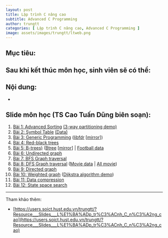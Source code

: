 ```yaml
---
layout: post
title: Lập trình C nâng cao
subtitle: Advanced C Programming
author: trungtt
categories: [ Lập trình C nâng cao, Advanced C Programming ]
image: assets/images/trungtt/ltweb.png
---
```


## Mục tiêu:

Sau khi kết thúc môn học, sinh viên sẽ có thể:
- 

## Nội dung:
- 

## Slide môn học (TS Cao Tuấn Dũng biên soạn):

1. [Bài 1: Advanced Sorting](https://users.soict.hust.edu.vn/trungtt/uploads/slides/CAdv_Lect01.pdf) [(3-way partitioning demo)](https://docs.google.com/presentation/d/15jMfsPWoCztsfZ-Q5C3P1Aj-IEnte7Yz8BB4Jgo6KuQ/edit?usp=sharing)
2. [Bài 2: Symbol Table](https://users.soict.hust.edu.vn/trungtt/uploads/slides/CAdv_Lect02.pdf) [(Data)](https://users.soict.hust.edu.vn/trungtt/uploads/resources/CAdv_Lect02_Data.zip)
3. [Bài 3: Generic Programming](https://users.soict.hust.edu.vn/trungtt/uploads/slides/CAdv_Lect03.pdf) ([libfdr](http://www.cs.utk.edu/~plank/plank/classes/cs360/360/notes/Libfdr/) [[mirror](https://users.soict.hust.edu.vn/trungtt/uploads/resources/libfdr.zip)])
4. [Bài 4: Red-black trees](https://users.soict.hust.edu.vn/trungtt/uploads/slides/CAdv_Lect04.pdf)
5. [Bài 5: B-trees)](https://users.soict.hust.edu.vn/trungtt/uploads/slides/CAdv_Lect05.pdf) ([Btree](http://www.hydrus.org.uk/download.html) [[mirror](https://users.soict.hust.edu.vn/trungtt/uploads/resources/bt-5.0.0.zip)] | [Football data](https://users.soict.hust.edu.vn/trungtt/uploads/resources/CAdv_Lect05_football_player.txt.zip)
6. [Bài 6: Undirected graph](https://users.soict.hust.edu.vn/trungtt/uploads/slides/CAdv_Lect06.pdf)
7. [Bài 7: BFS Graph traversal](https://users.soict.hust.edu.vn/trungtt/uploads/slides/CAdv_Lect07.pdf)
8. [Bài 8: DFS Graph traversal](https://users.soict.hust.edu.vn/trungtt/uploads/slides/CAdv_Lect08.pdf) ([Movie data](http://introcs.cs.princeton.edu/java/data/movies-top-grossing.txt) | [All movie](https://users.soict.hust.edu.vn/trungtt/uploads/resources/CAdv_Lect08_Data.zip))
9. [Bài 9: Directed graph](https://users.soict.hust.edu.vn/trungtt/uploads/slides/CAdv_Lect09.pdf)
10. [Bài 10: Weighted graph](https://users.soict.hust.edu.vn/trungtt/uploads/slides/CAdv_Lect10.pdf) ([Dijkstra algorithm demo](https://drive.google.com/open?id=1qSgLrNipM_OYYxGoE6oxAfenxjpI_lAd2Wr1R1PlKKs))
11. [Bài 11: Data compression](https://users.soict.hust.edu.vn/trungtt/uploads/slides/CAdv_Lect11.pdf)
12. [Bài 12: State space search](https://users.soict.hust.edu.vn/trungtt/uploads/slides/CAdv_Lect12.pdf)


-----
Tham khảo thêm:
- [https://users.soict.hust.edu.vn/trungtt/?Resource___Slides___L%E1%BA%ADp_tr%C3%ACnh_C_n%C3%A2ng_cao](https://users.soict.hust.edu.vn/trungtt/?Resource___Slides___L%E1%BA%ADp_tr%C3%ACnh_C_n%C3%A2ng_cao)